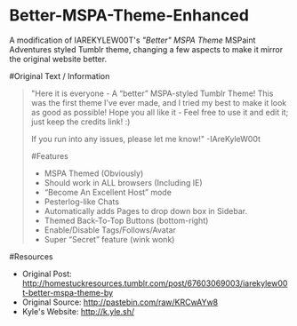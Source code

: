 # Better-MSPA-Theme-Enhanced
A modification of IAREKYLEW00T's *"Better" MSPA Theme* MSPaint Adventures styled Tumblr theme, changing a few aspects to make it mirror the original website better.

#Original Text / Information
>"Here it is everyone - A “better” MSPA-styled Tumblr Theme! This was the first theme I’ve ever made, and I tried my best to make it look as good as possible! Hope you all like it - Feel free to use it and edit it; just keep the credits link! :)
>
>If you run into any issues, please let me know!" -IAreKyleW00t
>
>#Features
>- MSPA Themed (Obviously)
>- Should work in ALL browsers (Including IE)
>- “Become An Excellent Host” mode
>- Pesterlog-like Chats
>- Automatically adds Pages to drop down box in Sidebar.
>- Themed Back-To-Top Buttons (bottom-right)
>- Enable/Disable Tags/Follows/Avatar
>- Super “Secret” feature (wink wonk)

#Resources
- Original Post: http://homestuckresources.tumblr.com/post/67603069003/iarekylew00t-better-mspa-theme-by
- Original Source: http://pastebin.com/raw/KRCwAYw8
- Kyle's Website: http://k.yle.sh/
